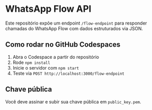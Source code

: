 # WhatsApp Flow API

Este repositório expõe um endpoint `/flow-endpoint` para responder chamadas do WhatsApp Flow com dados estruturados via JSON.

## Como rodar no GitHub Codespaces

1. Abra o Codespace a partir do repositório
2. Rode `npm install`
3. Inicie o servidor com `npm start`
4. Teste via `POST http://localhost:3000/flow-endpoint`

## Chave pública

Você deve assinar e subir sua chave pública em `public_key.pem`.
